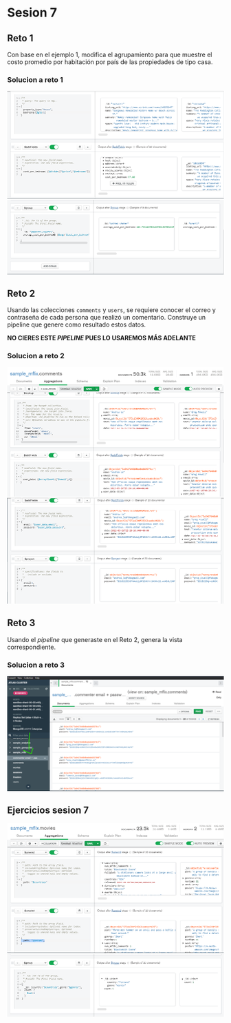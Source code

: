 # Sesion 7

## Reto 1

Con base en el ejemplo 1, modifica el agrupamiento para que muestre el costo promedio por habitación por país de las propiedades de tipo casa.

### Solucion a reto 1

![](./images/sesion7/reto1-1.png)
![](./images/sesion7/reto1-2.png)

## Reto 2

Usando las colecciones `comments` y `users`, se requiere conocer el correo y contraseña de cada persona que realizó un comentario. Construye un pipeline que genere como resultado estos datos.

**NO CIERES ESTE *PIPELINE* PUES LO USAREMOS MÁS ADELANTE**

### Solucion a reto 2

![](./images/sesion7/reto2-1.png)
![](./images/sesion7/reto2-2.png)

## Reto 3

Usando el *pipeline* que generaste en el Reto 2, genera la vista correspondiente.

### Solucion a reto 3

![](./images/sesion7/reto3-1.png)

## Ejercicios sesion 7

![](./images/sesion7/ejercicios-sesion7-1.png)
![](./images/sesion7/ejercicios-sesion7-2.png)

